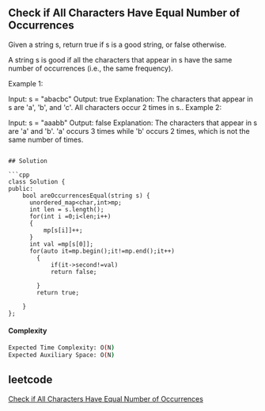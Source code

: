 ## Check if All Characters Have Equal Number of Occurrences
Given a string s, return true if s is a good string, or false otherwise.

A string s is good if all the characters that appear in s have the same number of occurrences (i.e., the same frequency).

 

Example 1:

Input: s = "abacbc"
Output: true
Explanation: The characters that appear in s are 'a', 'b', and 'c'. All characters occur 2 times in s..
Example 2:

Input: s = "aaabb"
Output: false
Explanation: The characters that appear in s are 'a' and 'b'.
'a' occurs 3 times while 'b' occurs 2 times, which is not the same number of times.
```

## Solution 

```cpp
class Solution {
public:
    bool areOccurrencesEqual(string s) {
      unordered_map<char,int>mp;
      int len = s.length();
      for(int i =0;i<len;i++)
      {
          mp[s[i]]++;
      }
      int val =mp[s[0]];
      for(auto it=mp.begin();it!=mp.end();it++)
        {
            if(it->second!=val)
            return false;

        }
        return true;

    }
};
```
#### Complexity
```bash
Expected Time Complexity: O(N)
Expected Auxiliary Space: O(N)
```
## leetcode
[Check if All Characters Have Equal Number of Occurrences](https://leetcode.com/problems/check-if-all-characters-have-equal-number-of-occurrences/description/)
